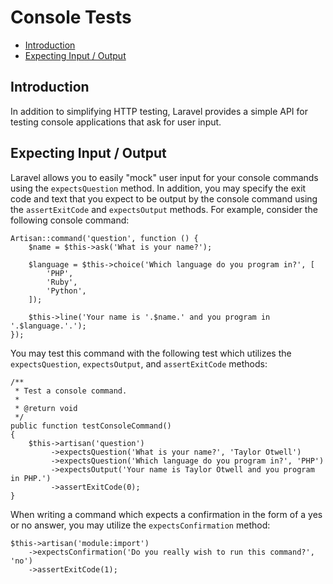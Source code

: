 # Console Tests

- [Introduction](#introduction)
- [Expecting Input / Output](#expecting-input-and-output)

<a name="introduction"></a>
## Introduction

In addition to simplifying HTTP testing, Laravel provides a simple API for testing console applications that ask for user input.

<a name="expecting-input-and-output"></a>
## Expecting Input / Output

Laravel allows you to easily "mock" user input for your console commands using the `expectsQuestion` method. In addition, you may specify the exit code and text that you expect to be output by the console command using the `assertExitCode` and `expectsOutput` methods. For example, consider the following console command:

    Artisan::command('question', function () {
        $name = $this->ask('What is your name?');

        $language = $this->choice('Which language do you program in?', [
            'PHP',
            'Ruby',
            'Python',
        ]);

        $this->line('Your name is '.$name.' and you program in '.$language.'.');
    });

You may test this command with the following test which utilizes the `expectsQuestion`, `expectsOutput`, and `assertExitCode` methods:

    /**
     * Test a console command.
     *
     * @return void
     */
    public function testConsoleCommand()
    {
        $this->artisan('question')
             ->expectsQuestion('What is your name?', 'Taylor Otwell')
             ->expectsQuestion('Which language do you program in?', 'PHP')
             ->expectsOutput('Your name is Taylor Otwell and you program in PHP.')
             ->assertExitCode(0);
    }
    
When writing a command which expects a confirmation in the form of a yes or no answer, you may utilize the `expectsConfirmation` method:

    $this->artisan('module:import')
        ->expectsConfirmation('Do you really wish to run this command?', 'no')
        ->assertExitCode(1);
